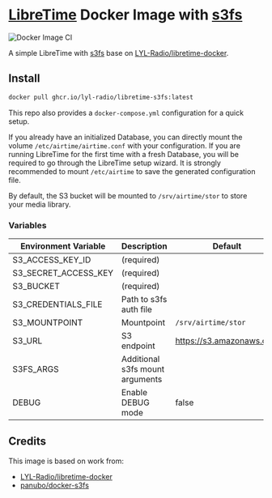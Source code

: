 # [LibreTime](https://libretime.org/) Docker Image with [s3fs](https://github.com/s3fs-fuse/s3fs-fuse)
![Docker Image CI](https://github.com/LYL-Radio/libretime-s3fs-docker/workflows/Docker%20Image%20CI/badge.svg)

A simple LibreTime with [s3fs](https://github.com/s3fs-fuse/s3fs-fuse) base on [LYL-Radio/libretime-docker](https://github.com/LYL-Radio/libretime-docker).
## Install

```bash
docker pull ghcr.io/lyl-radio/libretime-s3fs:latest
```

This repo also provides a `docker-compose.yml` configuration for a quick setup.

If you already have an initialized Database, you can directly mount the volume `/etc/airtime/airtime.conf` with your configuration. If you are running LibreTime for the first time with a fresh Database, you will be required to go through the LibreTime setup wizard. It is strongly recommended to mount `/etc/airtime` to save the generated configuration file.

By default, the S3 bucket will be mounted to `/srv/airtime/stor` to store your media library.
### Variables

|Environment Variable|Description|Default|
|---|---|---|
|S3_ACCESS_KEY_ID|(required)||
|S3_SECRET_ACCESS_KEY|(required)||
|S3_BUCKET|(required)||
|S3_CREDENTIALS_FILE|Path to s3fs auth file||
|S3_MOUNTPOINT|Mountpoint|`/srv/airtime/stor`|
|S3_URL|S3 endpoint|https://s3.amazonaws.com|
|S3FS_ARGS|Additional s3fs mount arguments||
|DEBUG|Enable DEBUG mode|false|

## Credits

This image is based on work from:
- [LYL-Radio/libretime-docker](https://github.com/LYL-Radio/libretime-docker)
- [panubo/docker-s3fs](https://github.com/panubo/docker-s3fs)
